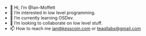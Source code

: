 - 👋 Hi, I’m @Ian-Moffett
- 👀 I’m interested in low level programming.
- 🌱 I’m currently learning OSDev.
- 💞️ I’m looking to collaborate on low level stuff.
- 📫 How to reach me ian@kesscoin.com or teaqllabs@gmail.com
